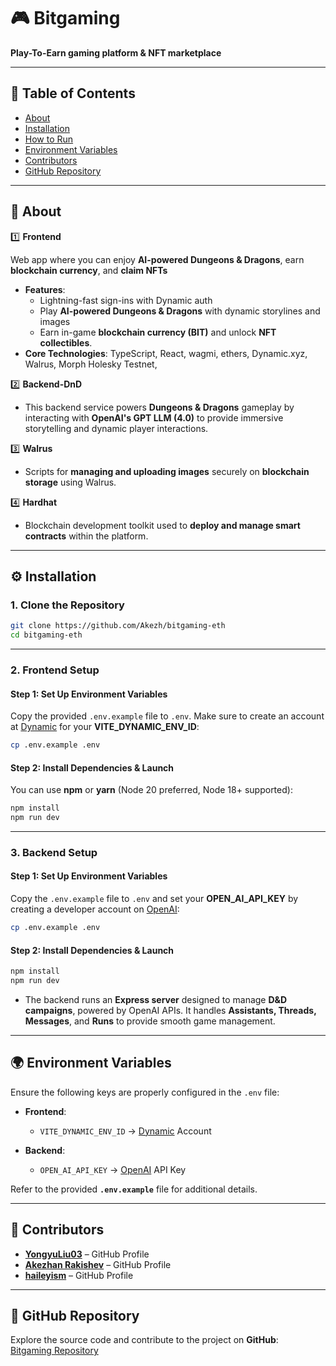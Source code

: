# 🎮 Bitgaming

**Play-To-Earn gaming platform & NFT marketplace**

---

## 📑 Table of Contents

- [About](#about)
- [Installation](#installation)
- [How to Run](#how-to-run)
- [Environment Variables](#environment-variables)
- [Contributors](#contributors)
- [GitHub Repository](#github-repository)

---

## 📖 About

1️⃣ **Frontend**

Web app where you can enjoy **AI-powered Dungeons & Dragons**, earn **blockchain currency**, and **claim NFTs**

- **Features**:
  - Lightning-fast sign-ins with Dynamic auth
  - Play **AI-powered Dungeons & Dragons** with dynamic storylines and images
  - Earn in-game **blockchain currency (BIT)** and unlock **NFT collectibles**.
- **Core Technologies**: TypeScript, React, wagmi, ethers, Dynamic.xyz, Walrus, Morph Holesky Testnet,

2️⃣ **Backend-DnD**

- This backend service powers **Dungeons & Dragons** gameplay by interacting with **OpenAI's GPT LLM (4.0)** to provide immersive storytelling and dynamic player interactions.

3️⃣ **Walrus**

- Scripts for **managing and uploading images** securely on **blockchain storage** using Walrus.

4️⃣ **Hardhat**

- Blockchain development toolkit used to **deploy and manage smart contracts** within the platform.

---

## ⚙️ Installation

### 1. Clone the Repository

```bash
git clone https://github.com/Akezh/bitgaming-eth
cd bitgaming-eth
```

---

### 2. Frontend Setup

#### Step 1: Set Up Environment Variables

Copy the provided `.env.example` file to `.env`. Make sure to create an account at [Dynamic](https://app.dynamic.xyz/) for your **VITE_DYNAMIC_ENV_ID**:

```bash
cp .env.example .env
```

#### Step 2: Install Dependencies & Launch

You can use **npm** or **yarn** (Node 20 preferred, Node 18+ supported):

```bash
npm install
npm run dev
```

---

### 3. Backend Setup

#### Step 1: Set Up Environment Variables

Copy the `.env.example` file to `.env` and set your **OPEN_AI_API_KEY** by creating a developer account on [OpenAI](https://platform.openai.com/):

```bash
cp .env.example .env
```

#### Step 2: Install Dependencies & Launch

```bash
npm install
npm run dev
```

- The backend runs an **Express server** designed to manage **D&D campaigns**, powered by OpenAI APIs. It handles **Assistants, Threads, Messages**, and **Runs** to provide smooth game management.

---

## 🌍 Environment Variables

Ensure the following keys are properly configured in the `.env` file:

- **Frontend**:

  - `VITE_DYNAMIC_ENV_ID` → [Dynamic](https://app.dynamic.xyz/) Account

- **Backend**:
  - `OPEN_AI_API_KEY` → [OpenAI](https://platform.openai.com/) API Key

Refer to the provided **`.env.example`** file for additional details.

---

## 👥 Contributors

- **[YongyuLiu03](https://github.com/YongyuLiu03)** – GitHub Profile
- **[Akezhan Rakishev](https://github.com/Akezh)** – GitHub Profile
- **[haileyism](https://github.com/haileyism)** – GitHub Profile

---

## 📂 GitHub Repository

Explore the source code and contribute to the project on **GitHub**:  
[Bitgaming Repository](https://github.com/Akezh/bitgaming-eth)

